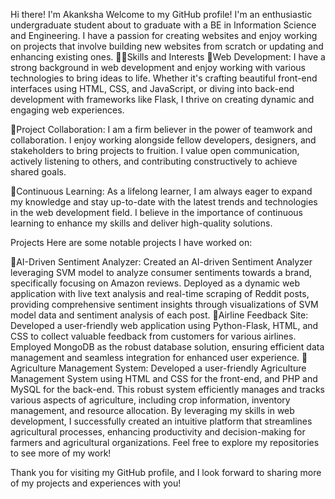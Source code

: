 Hi there! I'm Akanksha
Welcome to my GitHub profile! I'm an enthusiastic undergraduate student about to graduate with a BE in Information Science and Engineering. I have a passion for creating websites and enjoy working on projects that involve building new websites from scratch or updating and enhancing existing ones.
💂‍♀️Skills and Interests
🚀Web Development: I have a strong background in web development and enjoy working with various technologies to bring ideas to life. Whether it's crafting beautiful front-end interfaces using HTML, CSS, and JavaScript, or diving into back-end development with frameworks like Flask, I thrive on creating dynamic and engaging web experiences.

🚀Project Collaboration: I am a firm believer in the power of teamwork and collaboration. I enjoy working alongside fellow developers, designers, and stakeholders to bring projects to fruition. I value open communication, actively listening to others, and contributing constructively to achieve shared goals.

🚀Continuous Learning: As a lifelong learner, I am always eager to expand my knowledge and stay up-to-date with the latest trends and technologies in the web development field. I believe in the importance of continuous learning to enhance my skills and deliver high-quality solutions.

Projects
Here are some notable projects I have worked on:

🚀AI-Driven Sentiment Analyzer: Created an AI-driven Sentiment Analyzer leveraging SVM model to analyze consumer sentiments towards a brand, specifically focusing on Amazon reviews. Deployed as a dynamic web application with live text analysis and real-time scraping of Reddit posts, providing comprehensive sentiment insights through visualizations of SVM model data and sentiment analysis of each post.
🚀Airline Feedback Site: Developed a user-friendly web application using Python-Flask, HTML, and CSS to collect valuable feedback from customers for various airlines. Employed MongoDB as the robust database solution, ensuring efficient data management and seamless integration for enhanced user experience.
🚀Agriculture Management System: Developed a user-friendly Agriculture Management System using HTML and CSS for the front-end, and PHP and MySQL for the back-end. This robust system efficiently manages and tracks various aspects of agriculture, including crop information, inventory management, and resource allocation. By leveraging my skills in web development, I successfully created an intuitive platform that streamlines agricultural processes, enhancing productivity and decision-making for farmers and agricultural organizations.
Feel free to explore my repositories to see more of my work!


Thank you for visiting my GitHub profile, and I look forward to sharing more of my projects and experiences with you!



